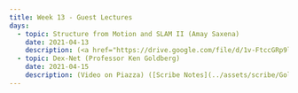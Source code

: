 ```yaml
---
title: Week 13 - Guest Lectures
days:
  - topic: Structure from Motion and SLAM II (Amay Saxena)
    date: 2021-04-13
    description: (<a href="https://drive.google.com/file/d/1v-FtccGRp9l4fqjy248Dv-ZxLfUQYQXX/view?usp=sharing">Slides</a>) (<a href="https://youtu.be/lyeVTa1-WpM">Video</a>) (Scribe Notes)
  - topic: Dex-Net (Professor Ken Goldberg)
    date: 2021-04-15
    description: (Video on Piazza) ([Scribe Notes](../assets/scribe/Goldberg_talk_scribed_notes.pdf))
---
```


